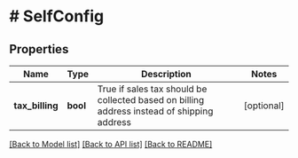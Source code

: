 # # SelfConfig

## Properties

Name | Type | Description | Notes
------------ | ------------- | ------------- | -------------
**tax_billing** | **bool** | True if sales tax should be collected based on billing address instead of shipping address | [optional]

[[Back to Model list]](../../README.md#models) [[Back to API list]](../../README.md#endpoints) [[Back to README]](../../README.md)

